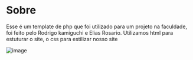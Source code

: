 # Sobre

Esse é um template de php que foi utilizado para um projeto na faculdade, foi feito pelo Rodrigo kamiguchi e Elias Rosario.
Utilizamos html para estuturar o site, o css para estilizar nosso site

![image](https://github.com/user-attachments/assets/ed8dbfa9-d5d5-476e-91d5-d9e7c5256ece)
